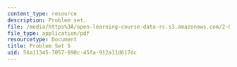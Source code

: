```yaml
---
content_type: resource
description: Problem set.
file: /media/https%3A/open-learning-course-data-rc.s3.amazonaws.com/2-004-dynamics-and-control-ii-spring-2008/56a113457057690c45fa912a11d617dc_ps5.pdf
file_type: application/pdf
resourcetype: Document
title: Problem Set 5
uid: 56a11345-7057-690c-45fa-912a11d617dc
---
```

